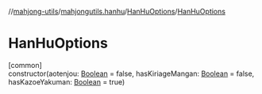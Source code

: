 //[mahjong-utils](../../../index.md)/[mahjongutils.hanhu](../index.md)/[HanHuOptions](index.md)/[HanHuOptions](-han-hu-options.md)

# HanHuOptions

[common]\
constructor(aotenjou: [Boolean](https://kotlinlang.org/api/latest/jvm/stdlib/kotlin-stdlib/kotlin/-boolean/index.html) = false, hasKiriageMangan: [Boolean](https://kotlinlang.org/api/latest/jvm/stdlib/kotlin-stdlib/kotlin/-boolean/index.html) = false, hasKazoeYakuman: [Boolean](https://kotlinlang.org/api/latest/jvm/stdlib/kotlin-stdlib/kotlin/-boolean/index.html) = true)
